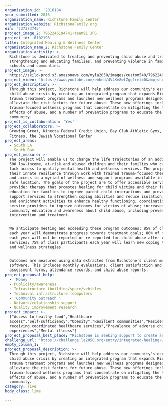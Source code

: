 ```yaml
---
organization_id: '2016184'
year_submitted: 2016
organization_name: Richstone Family Center
organization_website: RichstoneFamily.org
ein: '237373745'
project_image_2: 7962246194741-team91.JPG
project_id: '6102198'
title: Integrated Healing & Wellness Center
organization_name_2: Richstone Family Center
organization_activity: >-
  Richstone is dedicated to treating and preventing child abuse and trauma;
  strengthening and educating families; and preventing violence in families,
  schools and communties.
project_image: >-
  https://skild-prod.s3.amazonaws.com/myla2050/images/custom540/7962246194741-team91.JPG
project_video: 'https://www.youtube.com/embed/4V4Ke8wtZgg?rel=0&amp;showinfo=0'
project_description: >-
  Through this project, Richstone will help address our community's escalating
  child abuse crisis by creating an integrated program that expands Richstone's
  trauma treatment programs and launches new wellness programs designed to help
  alleviate the risk factors for future abuse. These new offerings include
  trauma-focused wellness programs that concentrate on mitigating the long term
  effects of abuse, and a number of prevention programs to educate the
  community.
project_is_collaboration: 'Yes'
project_collaborators: >-
  Growing Great, Kinecta Federal Credit Union, Bay Club Athletic Gyms, Level 10
  Fitness, the Jewish Vocational Center
project_areas:
  - South LA
  - South Bay
project_measure: >-
  The project will enable us to change the life trajectories of an additional
  500 low-income, at-risk and abused children and their families who currently
  lack access to quality mental health and wellness services. The project builds
  their innate resilience through work with trained trauma-focused therapists
  and access to a myriad of wellness and support programs available in a single
  safe location. The goals of the project are to offer accessible services that
  provide: therapy that promotes healing for child victims and their families;
  education for families to improve parent-child interactions and prevent abuse;
  support services to strengthen coping abilities and reduce isolation; wellness
  and enrichment activities to enhance healthy functioning; coordination among
  service providers to improve outcomes for victims of abuse; increased
  community education and awareness about child abuse, including prevention,
  intervention and treatment. 


  We anticipate meeting and exceeding these program outcomes: 85% of clients
  each year will demonstrate progress towards treatment goals; 80% of families
  each year will not be reported or re-reported for child abuse after receiving
  services; 75% of class participants each year will learn new coping techniques
  and wellness strategies.


  Outcomes are measured using data extracted from Richstone’s client management
  software. This includes monthly evaluations, client satisfaction and
  assessment forms, attendance records, and child abuse reports.
project_proposal_help:
  - 'Money '
  - Publicity/awareness
  - Infrastructure (building/space/vehicles
  - Technical infrastructure (computers
  - 'Community outreach '
  - Network/relationship support
  - Quality improvement research
project_impact: >-
  ["Access to healthy food","Healthcare
  access","Self-sufficiency","Obesity","Resilient communities","Residents
  receiving coordinated healthcare services","Prevalence of adverse childhood
  experiences","Mental illness"]
project_proposal_best_place: "Richstone is seeking support to create an integrated healing and wellness center that provides child abuse crisis and long-term treatment and prevention services for victims and families. This broad spectrum of trauma-focused treatment, wellness, and violence prevention programs will fill a void in our community serving vulnerable, high-need communities in L.A. County’s South Bay and neighboring South L.A. areas. \n\nThrough this project, Richstone addresses the South Bay’s escalating child abuse and health crisis by creating an integrated program that expands Richstone’s existing child abuse and trauma treatment programs and unifies them at a single location with new wellness and prevention programs designed to alleviate the risk factors for future abuse and long-term health risks. \n\n●\tTrauma-Focused Treatment- The project expands Richstone’s existing treatment programs that move children and families out of crisis and down the path of healing. It allows more children to receive specialized help through: Assessments that screen children and adults for exposure to trauma and inform the development of treatment plans that care for the well-being of the whole child;  Individual, Family and Group Therapy using a variety of treatment modalities that are trauma-focused, culturally relevant, responsive and appropriate to the individualized needs of children and families; Home Visits that engage families at home, eliminating barriers to participation such as child care and transportation; Therapeutic Support Groups to help children and adults build resilience, coping skills, problem-solving strategies and conflict resolution techniques to increase self-regulation, reduce stress levels and mitigate behavior that may damage their health and well-being. \n●\tLong-Term Effects Treatment- These programs mitigate the long-term effects of trauma and abuse, enabling children and adults to connect with one another, create a safe and engaged community, and gain skills promoting health and productivity. The project includes integrating new Therapeutic Treatments including play therapy, art therapy and pet therapy; Support Groups and Classes that add mindfulness, and targeted substance abuse rehabilitation to our existing anger management and domestic violence support groups; new Health and Wellness Activities including nutrition, fitness, yoga, Tai Chi, self-defense, financial management classes, vocational assessments and job/life-skills programs. Wellness activities will be led by specialized volunteers from partnering organizations including Bay Club athletic gyms, Growing Great, Kinecta FCU and the Jewish Vocational Center. \n●\tPrevention Programs- These programs provide education that disrupts the cycle of abuse and reduces the likelihood of future violence. The project builds upon our existing teen dating violence/healthy relationships workshops, effective parenting and co-parenting workshops, and youth empowerment/social skills development classes."
challenge_url: 'https://challenge.la2050.org/entry/integrated-healing-wellness-center'
empty_column_1: ''
project_proposal_description: >-
  Through this project, Richstone will help address our community's escalating
  child abuse crisis by creating an integrated program that expands Richstone's
  trauma treatment programs and launches new wellness programs designed to help
  alleviate the risk factors for future abuse. These new offerings include
  trauma-focused wellness programs that concentrate on mitigating the long term
  effects of abuse, and a number of prevention programs to educate the
  community.
category: live
body_class: lime

---
```

